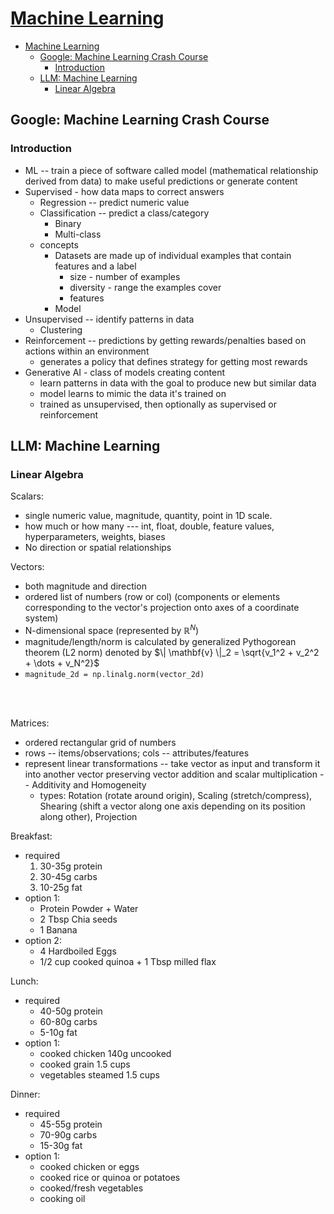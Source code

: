# [Machine Learning](../../courses.md)

- [Machine Learning](#machine-learning)
  - [Google: Machine Learning Crash Course](#google-machine-learning-crash-course)
    - [Introduction](#introduction)
  - [LLM: Machine Learning](#llm-machine-learning)
    - [Linear Algebra](#linear-algebra)


## Google: Machine Learning Crash Course

### Introduction

- ML -- train a piece of software called model (mathematical relationship derived from data) to make useful predictions or generate content
- Supervised - how data maps to correct answers
  - Regression -- predict numeric value
  - Classification -- predict a class/category
    - Binary 
    - Multi-class
  - concepts
    - Datasets are made up of individual examples that contain features and a label
      - size - number of examples 
      - diversity - range the examples cover
      - features 
    - Model
- Unsupervised -- identify patterns in data
  - Clustering
- Reinforcement -- predictions by getting rewards/penalties based on actions within an environment
  - generates a policy that defines strategy for getting most rewards
- Generative AI - class of models creating content
  - learn patterns in data with the goal to produce new but similar data
  - model learns to mimic the data it's trained on
  - trained as unsupervised, then optionally as supervised or reinforcement


## LLM: Machine Learning 

### Linear Algebra

Scalars: 
- single numeric value, magnitude, quantity, point in 1D scale. 
- how much or how many --- int, float, double, feature values, hyperparameters, weights, biases
- No direction or spatial relationships

Vectors:
- both magnitude and direction
- ordered list of numbers (row or col) (components or elements corresponding to the vector's projection onto axes of a coordinate system)
- N-dimensional space (represented by $\mathbb{R}^N$)
- magnitude/length/norm is calculated by generalized Pythogorean theorem (L2 norm) denoted by $\| \mathbf{v} \|_2 = \sqrt{v_1^2 + v_2^2 + \dots + v_N^2}$
- `magnitude_2d = np.linalg.norm(vector_2d)`



<br/><br/>


Matrices:
- ordered rectangular grid of numbers
- rows -- items/observations; cols -- attributes/features
- represent linear transformations -- take vector as input and transform it into another vector preserving vector addition and scalar multiplication -- Additivity and Homogeneity
  - types: Rotation (rotate around origin), Scaling (stretch/compress), Shearing (shift a vector along one axis depending on its position along other), Projection


Breakfast:
- required 
  1. 30-35g protein
  2. 30-45g carbs
  3. 10-25g fat
- option 1:
  - Protein Powder + Water
  - 2 Tbsp Chia seeds
  - 1 Banana
- option 2:
  - 4 Hardboiled Eggs
  - 1/2 cup cooked quinoa + 1 Tbsp milled flax




Lunch: 
- required
  - 40-50g protein
  - 60-80g carbs
  - 5-10g fat
- option 1: 
  - cooked chicken 140g uncooked
  - cooked grain 1.5 cups
  - vegetables steamed 1.5 cups



Dinner:
- required
  - 45-55g protein
  - 70-90g carbs
  - 15-30g fat
- option 1:
  - cooked chicken or eggs
  - cooked rice or quinoa or potatoes
  - cooked/fresh vegetables
  - cooking oil


